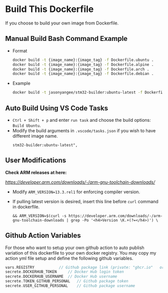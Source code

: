 # Build This Dockerfile

If you choose to build your own image from Dockerfile.



## Manual Build Bash Command Example

- Format
	```bash
	docker build -t {image_name}:{image_tag} -f Dockerfile.ubuntu .
	docker build -t {image_name}:{image_tag} -f Dockerfile.alpine .
	docker build -t {image_name}:{image_tag} -f Dockerfile.arch .
	docker build -t {image_name}:{image_tag} -f Dockerfile.debian .
	```

- Example
	```bash
	docker build -t jasonyangee/stm32-builder:ubuntu-latest -f Dockerfile.ubuntu .
	```

## Auto Build Using VS Code Tasks

- `Ctrl + Shift + p` and enter `run task` and choose the build options: `Build Ubuntu`.
- Modify the build arguments in `.vscode/tasks.json` if you wish to have different image name.
	```
	stm32-builder:ubuntu-latest",
	```


## User Modifications

**Check ARM releases at here:**

*<https://developer.arm.com/downloads/-/arm-gnu-toolchain-downloads/>*

- Modify `ARM_VERSION=13.3.rel1` for enforcing compiler version.

- If pulling latest version is desired, insert this line before `curl` command in dockerfile.

	```docker
	&& ARM_VERSION=$(curl -s https://developer.arm.com/downloads/-/arm-gnu-toolchain-downloads | grep -Po '<h4>Version \K.+(?=</h4>)') \
	```


## Github Action Variables

For those who want to setup your own github action to auto publish variation of this dockerfile to your own docker registry. You may copy my action yml file setup and define the following github variables.

```c
vars.REGISTRY			// Github package link (private: "ghcr.io"   organization: "ghcr.io/Org_Name")
secrete.DOCKERHUB_TOKEN		// Docker Hub login token
secrete.DOCKERHUB_USERNAME	// Docker Hub username
secrete.TOKEN_GITHUB_PERSONAL	// Github package token
secrete.USER_GITHUB_PERSONAL	// Github package username
```